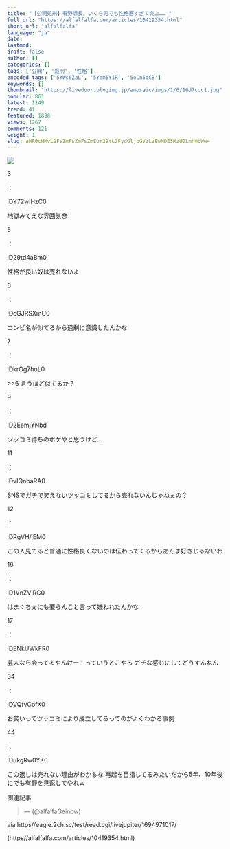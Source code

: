 ```yaml
---
title: "【公開処刑】有野課長、いくら何でも性格悪すぎて炎上…… "
full_url: "https://alfalfalfa.com/articles/10419354.html"
short_url: "alfalfalfa"
language: "ja"
date: 
lastmod: 
draft: false
author: []
categories: []
tags: ['公開', '処刑', '性格']
encoded_tags: ['5YWs6ZaL', '5Yem5YiR', '5oCn5qC8']
keywords: []
thumbnail: "https://livedoor.blogimg.jp/amosaic/imgs/1/6/16d7cdc1.jpg"
popular: 861
latest: 1149
trend: 41
featured: 1898
views: 1267
comments: 121
weight: 1
slug: aHR0cHMvL2FsZmFsZmFsZmEuY29tL2FydGljbGVzLzEwNDE5MzU0Lmh0bWw=
---
```


![](https://livedoor.blogimg.jp/amosaic/imgs/1/6/16d7cdc1.jpg)

<div><p class='res_info'><p class='res_num'>3</p>：<p class='res_name'></p><p class='res_matome'><p class='res_id'>IDY72wiHzC0</p></p></p> <p class='res_body'>地獄みてえな雰囲気😳</p> <p class='res_info'><p class='res_num'>5</p>：<p class='res_name'></p><p class='res_matome'><p class='res_id'>ID29td4aBm0</p></p></p> <p class='res_body'>性格が良い奴は売れないよ</p> <p class='res_info'><p class='res_num'>6</p>：<p class='res_name'></p><p class='res_matome'><p class='res_id'>IDcGJRSXmU0</p></p></p> <p class='res_body_r1'>コンビ名が似てるから過剰に意識したんかな</p> <p class='res_info'><p class='res_num'>7</p>：<p class='res_name'></p><p class='res_matome'><p class='res_id'>IDkrOg7hoL0</p></p></p> <p class='res_body_r2'>>>6 言うほど似てるか？</p> <p class='res_info'><p class='res_num'>9</p>：<p class='res_name'></p><p class='res_matome'><p class='res_id'>ID2EemjYNbd</p></p></p> <p class='res_body'>ツッコミ待ちのボケやと思うけど…</p> <p class='res_info'><p class='res_num'>11</p>：<p class='res_name'></p><p class='res_matome'><p class='res_id'>IDvIQnbaRA0</p></p></p> <p class='res_body'>SNSでガチで笑えないツッコミしてるから売れないんじゃねぇの？</p> <p class='res_info'><p class='res_num'>12</p>：<p class='res_name'></p><p class='res_matome'><p class='res_id'>IDRgVH/jEM0</p></p></p> <p class='res_body'>この人見てると普通に性格良くないのは伝わってくるからあんま好きじゃないわ</p> <p class='res_info'><p class='res_num'>16</p>：<p class='res_name'></p><p class='res_matome'><p class='res_id'>ID1VnZViRC0</p></p></p> <p class='in_ads'></p> <p>はまぐちぇにも要らんこと言って嫌われたんかな</p> <p class='res_info'><p class='res_num'>17</p>：<p class='res_name'></p><p class='res_matome'><p class='res_id'>IDENkUWkFR0</p></p></p> <p class='res_body'>芸人なら会ってるやんけー！っていうとこやろ ガチな感じにしてどうすんねん</p> <p class='res_info'><p class='res_num'>34</p>：<p class='res_name'></p><p class='res_matome'><p class='res_id'>IDVQfvGofX0</p></p></p> <p class='res_body'>お笑いってツッコミにより成立してるってのがよくわかる事例</p> <p class='res_info'><p class='res_num'>44</p>：<p class='res_name'></p><p class='res_matome'><p class='res_id'>IDukgRw0YK0</p></p></p> <p class='res_body'>この返しは売れない理由がわかるな 再起を目指してるみたいだから5年、10年後にでも有野を見返してやれｗ</p> <p id='related-title'>関連記事</p> <p class='in_ads'></p><blockquote class='twitter-tweet'><p lang='und' dir='ltr'></p> — (@alfalfaGeinow) <a href='https//twitter.com/alfalfaGeinow/status/1703733612850618655/'></a></blockquote><p class='via'>via https//eagle.2ch.sc/test/read.cgi/livejupiter/1694971017/</p> </div>

(https//alfalfalfa.com/articles/10419354.html)
